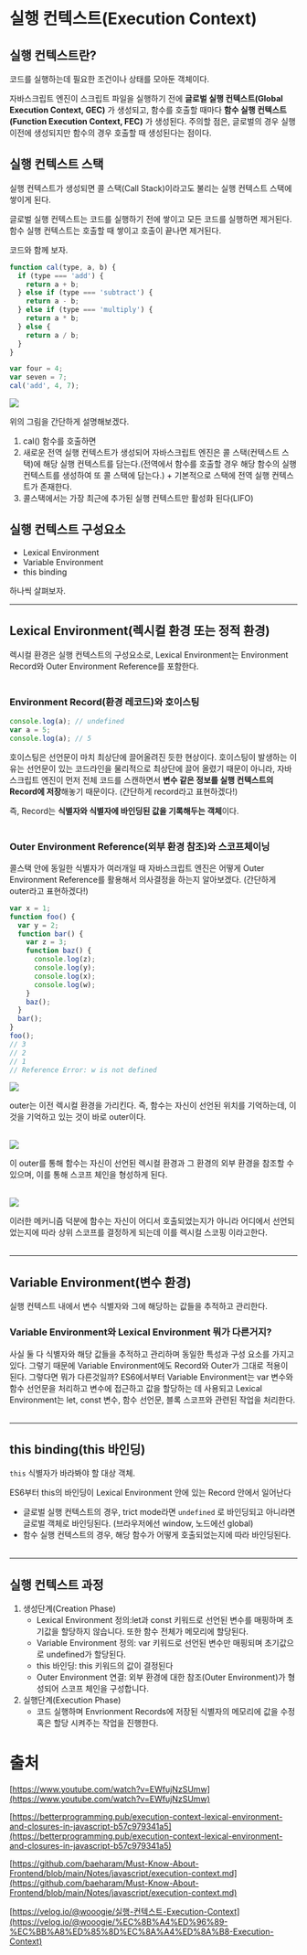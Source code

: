 # 실행 컨텍스트(Execution Context)

## 실행 컨텍스트란?

코드를 실행하는데 필요한 조건이나 상태를 모아둔 객체이다.

자바스크립트 엔진이 스크립트 파일을 실행하기 전에 **글로벌 실행 컨텍스트(Global Execution Context, GEC)** 가 생성되고, 함수를 호출할 때마다 **함수 실행 컨텍스트(Function Execution Context, FEC)** 가 생성된다. 주의할 점은, 글로벌의 경우 실행 이전에 생성되지만 함수의 경우 호출할 때 생성된다는 점이다.

## 실행 컨텍스트 스택

실행 컨텍스트가 생성되면 콜 스택(Call Stack)이라고도 불리는 실행 컨텍스트 스택에 쌓이게 된다.

글로벌 실행 컨텍스트는 코드를 실행하기 전에 쌓이고 모든 코드를 실행하면 제거된다. 함수 실행 컨텍스트는 호출할 때 쌓이고 호출이 끝나면 제거된다.

코드와 함께 보자.

```jsx
function cal(type, a, b) {
  if (type === 'add') {
    return a + b;
  } else if (type === 'subtract') {
    return a - b;
  } else if (type === 'multiply') {
    return a * b;
  } else {
    return a / b;
  }
}

var four = 4;
var seven = 7;
cal('add', 4, 7);
```

<img src="../../images/JavaScript/execution-context/callstack.png">

위의 그림을 간단하게 설명해보겠다.

1. cal() 함수를 호출하면
2. 새로운 전역 실행 컨텍스트가 생성되어 자바스크립트 엔진은 콜 스택(컨텍스트 스택)에 해당 실행 컨텍스트를 담는다.(전역에서 함수를 호출할 경우 해당 함수의 실행 컨텍스트를 생성하여 또 콜 스택에 담는다.) + 기본적으로 스택에 전역 실행 컨텍스트가 존재한다.
3. 콜스택에서는 가장 최근에 추가된 실행 컨텍스트만 활성화 된다(LIFO)

## 실행 컨텍스트 구성요소

- Lexical Environment
- Variable Environment
- this binding

하나씩 살펴보자.

---

## Lexical Environment(렉시컬 환경 또는 정적 환경)

렉시컬 환경은 실행 컨텍스트의 구성요소로, Lexical Environment는 Environment Record와 Outer Environment Reference를 포함한다.</br></br>

### Environment Record(환경 레코드)와 호이스팅

```jsx
console.log(a); // undefined
var a = 5;
console.log(a); // 5
```

호이스팅은 선언문이 마치 최상단에 끌어올려진 듯한 현상이다. 호이스팅이 발생하는 이유는 선언문이 있는 코드라인을 물리적으로 최상단에 끌어 올렸기 때문이 아니라, 자바스크립트 엔진이 먼저 전체 코드를 스캔하면서 **변수 같은 정보를 실행 컨텍스트의 Record에 저장**해놓기 때문이다. (간단하게 record라고 표현하겠다!)

즉, Record는 **식별자와 식별자에 바인딩된 값을 기록해두는 객체**이다.
</br></br>

### Outer Environment Reference(외부 환경 참조)와 스코프체이닝

콜스택 안에 동일한 식별자가 여러개일 때 자바스크립트 엔진은 어떻게 Outer Environment Reference를 활용해서 의사결정을 하는지 알아보겠다. (간단하게 outer라고 표현하겠다!)

```jsx
var x = 1;
function foo() {
  var y = 2;
  function bar() {
    var z = 3;
    function baz() {
      console.log(z);
      console.log(y);
      console.log(x);
      console.log(w);
    }
    baz();
  }
  bar();
}
foo();
// 3
// 2
// 1
// Reference Error: w is not defined
```

<img src="../../images/JavaScript/execution-context/outer.png">

outer는 이전 렉시컬 환경을 가리킨다. 즉, 함수는 자신이 선언된 위치를 기억하는데, 이것을 기억하고 있는 것이 바로 outer이다.</br></br>

<img src="../../images/JavaScript/execution-context/outer2.png">

이 outer를 통해 함수는 자신이 선언된 렉시컬 환경과 그 환경의 외부 환경을 참조할 수 있으며, 이를 통해 스코프 체인을 형성하게 된다.</br></br>

<img src="../../images/JavaScript/execution-context/lexical.png">

이러한 메커니즘 덕분에 함수는 자신이 어디서 호출되었는지가 아니라 어디에서 선언되었는지에 따라 상위 스코프를 결정하게 되는데 이를 렉시컬 스코핑 이라고한다.</br></br>

---

## Variable Environment(변수 환경)

실행 컨텍스트 내에서 변수 식별자와 그에 해당하는 값들을 추적하고 관리한다.

### Variable Environment와 Lexical Environment 뭐가 다른거지?

사실 둘 다 식별자와 해당 값들을 추적하고 관리하며 동일한 특성과 구성 요소를 가지고 있다. 그렇기 때문에 Variable Environment에도 Record와 Outer가 그대로 적용이 된다. 그렇다면 뭐가 다른것일까? ES6에서부터 Variable Environment는 var 변수와 함수 선언문을 처리하고 변수에 접근하고 값을 할당하는 데 사용되고 Lexical Environment는 let, const 변수, 함수 선언문, 블록 스코프와 관련된 작업을 처리한다.</br></br>

---

## this binding(this 바인딩)

`this` 식별자가 바라봐야 할 대상 객체.

ES6부터 this의 바인딩이 Lexical Environment 안에 있는 Record 안에서 일어난다

- 글로벌 실행 컨텍스트의 경우, trict mode라면 `undefined` 로 바인딩되고 아니라면 글로벌 객체로 바인딩된다. (브라우저에선 window, 노드에선 global)
- 함수 실행 컨텍스트의 경우, 해당 함수가 어떻게 호출되었는지에 따라 바인딩된다.</br></br>

---

## 실행 컨텍스트 과정

1. 생성단계(Creation Phase)
   - Lexical Environment 정의:let과 const 키워드로 선언된 변수를 매핑하며 초기값을 할당하지 않습니다. 또한 함수 전체가 메모리에 할당된다.
   - Variable Environment 정의: var 키워드로 선언된 변수만 매핑되며 초기값으로 undefined가 할당된다.
   - this 바인딩: this 키워드의 값이 결정된다
   - Outer Environment 연결: 외부 환경에 대한 참조(Outer Environment)가 형성되어 스코프 체인을 구성합니다.
2. 실행단계(Execution Phase)
   - 코드 실행하며 Envrionment Records에 저장된 식별자의 메모리에 값을 수정 혹은 할당 시켜주는 작업을 진행한다.

# 출처

[https://www.youtube.com/watch?v=EWfujNzSUmw](https://www.youtube.com/watch?v=EWfujNzSUmw)

[https://betterprogramming.pub/execution-context-lexical-environment-and-closures-in-javascript-b57c979341a5](https://betterprogramming.pub/execution-context-lexical-environment-and-closures-in-javascript-b57c979341a5)

[https://github.com/baeharam/Must-Know-About-Frontend/blob/main/Notes/javascript/execution-context.md](https://github.com/baeharam/Must-Know-About-Frontend/blob/main/Notes/javascript/execution-context.md)

[https://velog.io/@wooogie/실행-컨텍스트-Execution-Context](https://velog.io/@wooogie/%EC%8B%A4%ED%96%89-%EC%BB%A8%ED%85%8D%EC%8A%A4%ED%8A%B8-Execution-Context)
